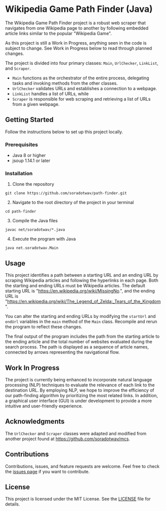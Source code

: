 
# Wikipedia Game Path Finder (Java)

The Wikipedia Game Path Finder project is a robust web scraper that navigates from one Wikipedia page to another by following embedded article links similar to the popular "Wikipedia Game".

As this project is still a Work in Progress, anything seen in the code is subject to change. See Work in Progress below to read through planned changes.

The project is divided into four primary classes: `Main`, `UrlChecker`, `LinkList`, and `Scraper`. 
* `Main`  functions as the orchestrator of the entire process, delegating tasks and invoking methods from the other classes. 
* `UrlChecker` validates URLs and establishes a connection to a webpage. 
* `LinkList` handles a list of URLs, while 
* `Scraper` is responsible for web scraping and retrieving a list of URLs from a given webpage.

## Getting Started

Follow the instructions below to set up this project locally.

### Prerequisites

- Java 8 or higher
- jsoup 1.14.1 or later

### Installation

1. Clone the repository

```
git clone https://github.com/soradotwav/path-finder.git
```

2. Navigate to the root directory of the project in your terminal

```
cd path-finder
```

3. Compile the Java files

```
javac net/soradotwav/*.java
```

4. Execute the program with Java

```
java net.soradotwav.Main
```

## Usage

This project identifies a path between a starting URL and an ending URL by scraping Wikipedia articles and following the hyperlinks in each page. Both the starting and ending URLs must be Wikipedia articles. The default starting URL is "https://en.wikipedia.org/wiki/MissingNo.", and the ending URL is "https://en.wikipedia.org/wiki/The_Legend_of_Zelda:_Tears_of_the_Kingdom".

You can alter the starting and ending URLs by modifying the `startUrl` and `endUrl` variables in the `main` method of the `Main` class. Recompile and rerun the program to reflect these changes.

The final output of the program includes the path from the starting article to the ending article and the total number of websites evaluated during the search process. The path is displayed as a sequence of article names, connected by arrows representing the navigational flow.

## Work In Progress

The project is currently being enhanced to incorporate natural language processing (NLP) techniques to evaluate the relevance of each link to the destination URL. By employing NLP, we hope to improve the efficiency of our path-finding algorithm by prioritizing the most related links. In addition, a graphical user interface (GUI) is under development to provide a more intuitive and user-friendly experience.

## Acknowledgments

The `UrlChecker` and `Scraper` classes were adapted and modified from another project found at https://github.com/soradotwav/mcs.

## Contributions

Contributions, issues, and feature requests are welcome. Feel free to check the [issues page](https://github.com/soradotwav/path-finder/issues) if you want to contribute.

## License

This project is licensed under the MIT License. See the [LICENSE](LICENSE) file for details.
